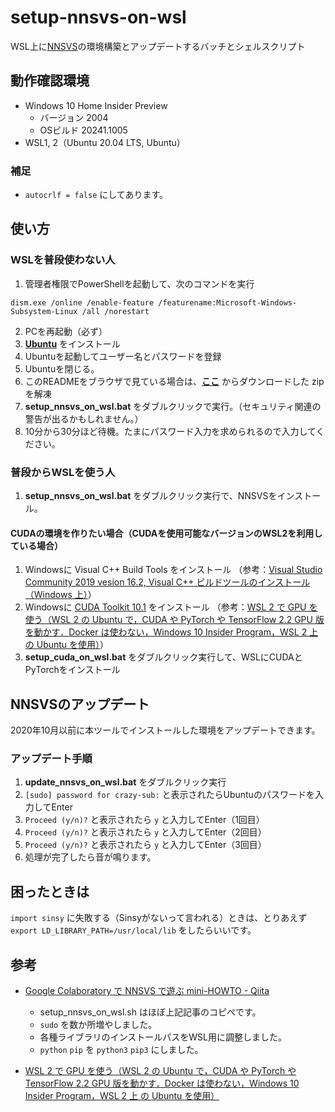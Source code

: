 # setup-nnsvs-on-wsl

WSL上に[NNSVS](https://github.com/r9y9/nnsvs)の環境構築とアップデートするバッチとシェルスクリプト

## 動作確認環境

-   Windows 10 Home Insider Preview
    -   バージョン 2004
    -   OSビルド 20241.1005
-   WSL1, 2（Ubuntu 20.04 LTS, Ubuntu）

### 補足

- `autocrlf = false` にしてあります。

## 使い方

### WSLを普段使わない人

1.  管理者権限でPowerShellを起動して、次のコマンドを実行
```shell
dism.exe /online /enable-feature /featurename:Microsoft-Windows-Subsystem-Linux /all /norestart
```
2. PCを再起動（必ず）
3. **[Ubuntu](https://www.microsoft.com/ja-jp/p/ubuntu/9nblggh4msv6)** をインストール
4. Ubuntuを起動してユーザー名とパスワードを登録
5. Ubuntuを閉じる。
6.  このREADMEをブラウザで見ている場合は、**[ここ](https://github.com/oatsu-gh/setup-nnsvs-ubuntu-wsl/archive/master.zip)** からダウンロードした zip を解凍
8.  **setup_nnsvs_on_wsl.bat** をダブルクリックで実行。（セキュリティ関連の警告が出るかもしれません。）
9.  10分から30分ほど待機。たまにパスワード入力を求められるので入力してください。

### 普段からWSLを使う人

1. **setup_nnsvs_on_wsl.bat** をダブルクリック実行で、NNSVSをインストール。

#### CUDAの環境を作りたい場合（CUDAを使用可能なバージョンのWSL2を利用している場合）

1. Windowsに Visual C++ Build Tools をインストール
   （参考：[Visual Studio Community 2019 vesion 16.2, Visual C++ ビルドツールのインストール（Windows 上）](https://www.kkaneko.jp/tools/win/vs2019.html#S1)）
2. Windowsに [CUDA Toolkit 10.1](https://developer.nvidia.com/cuda-10.1-download-archive-update2?target_os=Windows&target_arch=x86_64&target_version=10&target_type=exenetwork) をインストール
   （参考：[WSL 2 で GPU を使う（WSL 2 の Ubuntu で，CUDA や PyTorch や TensorFlow 2.2 GPU 版を動かす．Docker は使わない，Windows 10 Insider Program，WSL 2 上 の Ubuntu を使用）](https://www.kkaneko.jp/tools/wsl/wsl_tensorflow2.html)）
3. **setup_cuda_on_wsl.bat** をダブルクリック実行して、WSLにCUDAとPyTorchをインストール

## NNSVSのアップデート
2020年10月以前に本ツールでインストールした環境をアップデートできます。

### アップデート手順

1. **update_nnsvs_on_wsl.bat** をダブルクリック実行
2. `[sudo] password for crazy-sub:` と表示されたらUbuntuのパスワードを入力してEnter
3. `Proceed (y/n)?` と表示されたら `y` と入力してEnter（1回目）
4. `Proceed (y/n)?` と表示されたら `y` と入力してEnter（2回目）
5. `Proceed (y/n)?` と表示されたら `y` と入力してEnter（3回目）
6. 処理が完了したら音が鳴ります。

## 困ったときは

`import sinsy` に失敗する（Sinsyがないって言われる）ときは、とりあえず `export LD_LIBRARY_PATH=/usr/local/lib` をしたらいいです。

## 参考

-   [Google Colaboratory で NNSVS で遊ぶ mini-HOWTO - Qiita](https://qiita.com/taroushirani/items/ec16cb9a6b3b691f5e74)
    -   setup_nnsvs_on_wsl.sh はほぼ上記記事のコピペです。
    -   `sudo` を数か所増やしました。
    -   各種ライブラリのインストールパスをWSL用に調整しました。
    -   `python` `pip` を `python3` `pip3` にしました。

- [WSL 2 で GPU を使う（WSL 2 の Ubuntu で，CUDA や PyTorch や TensorFlow 2.2 GPU 版を動かす．Docker は使わない，Windows 10 Insider Program，WSL 2 上 の Ubuntu を使用）](https://www.kkaneko.jp/tools/wsl/wsl_tensorflow2.html)
